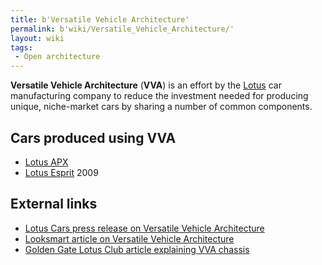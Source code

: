 ```yaml
---
title: b'Versatile Vehicle Architecture'
permalink: b'wiki/Versatile_Vehicle_Architecture/'
layout: wiki
tags:
 - Open architecture
---
```


**Versatile Vehicle Architecture** (**VVA**) is an effort by the
[Lotus](/wiki/Lotus_Cars "wikilink") car manufacturing company to reduce the
investment needed for producing unique, niche-market cars by sharing a
number of common components.

Cars produced using VVA
-----------------------

-   [Lotus APX](/wiki/Lotus_APX "wikilink")
-   [Lotus Esprit](/wiki/Lotus_Esprit "wikilink") 2009

External links
--------------

-   [Lotus Cars press release on Versatile Vehicle
    Architecture](http://www.grouplotus.com/mediactr/pr_download.php?pid=213)
-   [Looksmart article on Versatile Vehicle
    Architecture](http://www.findarticles.com/p/articles/mi_m0KJI/is_2_116/ai_n6206307)
-   [Golden Gate Lotus Club article explaining VVA
    chassis](http://www.gglotus.org/ggrace/vva-chassis/vva-chassis.htm)
